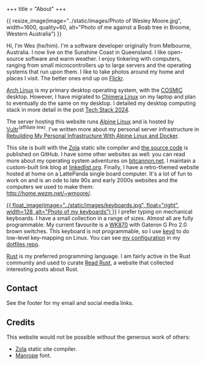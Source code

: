 +++
title = "About"
+++

{{ resize_image(image="../static/images/Photo of Wesley Moore.jpg", width=1600, quality=60, alt="Photo of me against a Boab tree in Broome, Western Australia") }}

Hi, I'm Wes (he/him). I'm a software developer originally from Melbourne,
Australia. I now live on the Sunshine Coast in Queensland. I like open-source
software and warm weather. I enjoy tinkering with computers, ranging from small
microcontrollers up to large servers and the operating systems that run upon
them. I like to take photos around my home and places I visit. The better ones
end up on [Flickr].

[Arch Linux] is my primary desktop operating system, with the [COSMIC] desktop.
However, I have migrated to [Chimera Linux] on my laptop and plan to eventually
do the same on my desktop. I detailed my desktop computing stack in more detail
in the post [Tech Stack 2024](@/posts/2024/tech-stack/index.md).

The server hosting this website runs [Alpine Linux] and is hosted by
[Vultr]<sup>(affiliate link)</sup>. I've written more about my personal server
infrastructure in
[Rebuilding My Personal Infrastructure With Alpine Linux and Docker][my server].

This site is built with the [Zola] static site compiler and [the source
code][src] is published on GitHub. I have some other websites as well: you can
read more about my operating system adventures on [bitcannon.net]. I maintain a
custom-built link blog at [linkedlist.org](https://linkedlist.org/). Finally, I
have a retro-themed website hosted at home on a LattePanda single board
computer. It's a lot of fun to work on and is an ode to late 90s and early
2000s websites and the computers we used to make
them:<br><http://home.wezm.net/~wmoore/>.

[{{ float_image(image="../static/images/keyboards.jpg", float="right", width=128, alt="Photo of my keyboards") }}](../images/keyboards.jpg)
I prefer typing on mechanical keyboards. I have a small collection in a range
of sizes. Almost all are fully programmable. My current favourite is a [WK870]
with Gateron G Pro 2.0 brown switches. This keyboard is not programmable, so I
use [keyd] to do low-level key-mapping on Linux. You can see
[my configuration][keyd.conf] in my [dotfiles repo][dotfiles].

[Rust] is my preferred programming language. I am fairly active in the Rust
community and used to curate [Read Rust], a website that collected interesting
posts about Rust.

[Alpine Linux]: https://alpinelinux.org/
[Arch Linux]: https://www.archlinux.org/
[COSMIC]: https://system76.com/cosmic/
[bitcannon.net]: https://bitcannon.net/
[Chimera Linux]: https://chimera-linux.org/
[my server]: https://www.wezm.net/technical/2019/02/alpine-linux-docker-infrastructure/
[Read Rust]: https://readrust.net/
[Rust]: https://www.rust-lang.org/
[WK870]: https://www.keebmonkey.com/en-au/products/wk870
[Vultr]: https://www.vultr.com/?ref=7903263
[Zola]: https://www.getzola.org/
[src]: https://github.com/wezm/wezm.net
[Flickr]: https://www.flickr.com/photos/wezm/
[keyd]: https://github.com/rvaiya/keyd
[dotfiles]: https://github.com/wezm/dotfiles
[keyd.conf]: https://github.com/wezm/dotfiles/blob/master/keyd.conf

## Contact

See the footer for my email and social media links.

## Credits

This website would not be possible without the generous work of others:

* [Zola] static site compiler.
* [Manrope](https://www.gent.media/manrope) font.
